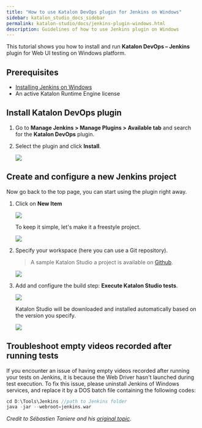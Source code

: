 ```yaml
---
title: "How to use Katalon DevOps plugin for Jenkins on Windows" 
sidebar: katalon_studio_docs_sidebar
permalink: katalon-studio/docs/jenkins-plugin-windows.html 
description: Guidelines of how to use Jenkins plugin on Windows
---
```

This tutorial shows you how to install and run **Katalon DevOps – Jenkins** plugin for Web UI testing on Windows platform.

## Prerequisites

* [Installing Jenkins on Windows](https://www.jenkins.io/doc/book/installing/)
* An active Katalon Runtime Engine license

## Install Katalon DevOps plugin

1. Go to **Manage Jenkins > Manage Plugins > Available tab** and search for the **Katalon DevOps** plugin.

2. Select the plugin and click **Install**.

   ![](https://github.com/katalon-studio/docs-images/raw/master/katalon-studio/docs/jenkins-plugin-windows/Picture1.png)

## Create and configure a new Jenkins project

Now go back to the top page, you can start using the plugin right away.

1. Click on **New Item**

   ![](https://github.com/katalon-studio/docs-images/raw/master/katalon-studio/docs/jenkins-plugin-windows/Picture2.png)

   To keep it simple, let's make it a freestyle project.

   ![](https://github.com/katalon-studio/docs-images/raw/master/katalon-studio/docs/jenkins-plugin-windows/Picture3.png)

2. Specify your workspace (here you can use a Git repository).

   > A sample Katalon Studio a project is available on [Github](https://github.com/katalon-studio-samples/ci-samples).

   ![](https://github.com/katalon-studio/docs-images/raw/master/katalon-studio/docs/jenkins-plugin-windows/Picture4.png)

3. Add and configure the build step: **Execute Katalon Studio tests**.

   ![](https://github.com/katalon-studio/docs-images/raw/master/katalon-studio/docs/jenkins-plugin-windows/Picture5.png)

   Katalon Studio will be downloaded and installed automatically based on the version you specify.

   ![](https://github.com/katalon-studio/docs-images/raw/master/katalon-studio/docs/jenkins-plugin-windows/Picture6.png)

## Troubleshoot empty videos recorded after running tests

If you encounter an issue of having empty videos recorded after running your tests on Jenkins, it is because the Web Driver hasn't launched during test execution. To fix this issue, please uninstall Jenkins of Windows services, and replace it by a DOS batch file containing the following codes:

```groovy
cd D:\Tools\Jenkins //path to Jenkins folder
java -jar --webroot=jenkins.war
```

_Credit to Sébastien Taniere and his [original topic](https://forum.katalon.com/t/video-is-empty-when-scenario-is-launched-by-katalon-runtime-trough-jenkins-windows-instance/43974)._
